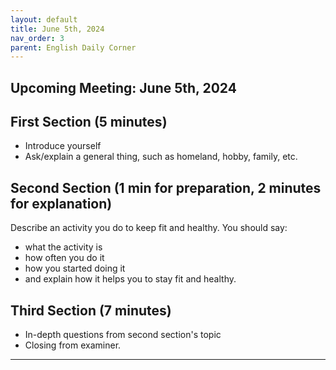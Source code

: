 ```yaml
---
layout: default
title: June 5th, 2024
nav_order: 3
parent: English Daily Corner
---
```


## Upcoming Meeting: **June 5th, 2024**

## First Section (5 minutes)
- Introduce yourself
- Ask/explain a general thing, such as homeland, hobby, family, etc.

## Second Section (1 min for preparation, 2 minutes for explanation)
Describe an activity you do to keep fit and healthy. You should say:
- what the activity is
- how often you do it
- how you started doing it
- and explain how it helps you to stay fit and healthy.

## Third Section (7 minutes)
- In-depth questions from second section's topic
- Closing from examiner.

----


